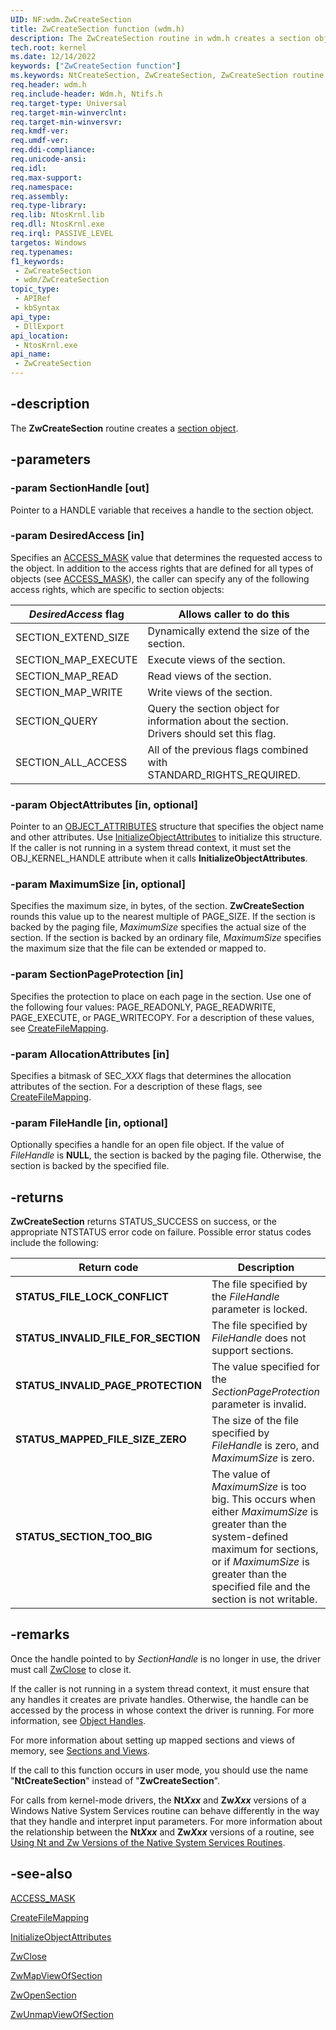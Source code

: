 ```yaml
---
UID: NF:wdm.ZwCreateSection
title: ZwCreateSection function (wdm.h)
description: The ZwCreateSection routine in wdm.h creates a section object. Once the handle pointed to is no longer in use, the driver must close it.
tech.root: kernel
ms.date: 12/14/2022
keywords: ["ZwCreateSection function"]
ms.keywords: NtCreateSection, ZwCreateSection, ZwCreateSection routine [Kernel-Mode Driver Architecture], k111_8e0d13e2-4cd7-4b39-b1ce-41b193c495be.xml, kernel.zwcreatesection, wdm/NtCreateSection, wdm/ZwCreateSection
req.header: wdm.h
req.include-header: Wdm.h, Ntifs.h
req.target-type: Universal
req.target-min-winverclnt:
req.target-min-winversvr: 
req.kmdf-ver: 
req.umdf-ver: 
req.ddi-compliance: 
req.unicode-ansi: 
req.idl: 
req.max-support: 
req.namespace: 
req.assembly: 
req.type-library: 
req.lib: NtosKrnl.lib
req.dll: NtosKrnl.exe
req.irql: PASSIVE_LEVEL
targetos: Windows
req.typenames: 
f1_keywords:
 - ZwCreateSection
 - wdm/ZwCreateSection
topic_type:
 - APIRef
 - kbSyntax
api_type:
 - DllExport
api_location:
 - NtosKrnl.exe
api_name:
 - ZwCreateSection
---
```


## -description

The **ZwCreateSection** routine creates a [section object](/windows-hardware/drivers/kernel/section-objects-and-views).

## -parameters

### -param SectionHandle [out]

Pointer to a HANDLE variable that receives a handle to the section object.

### -param DesiredAccess [in]

Specifies an [ACCESS_MASK](/windows-hardware/drivers/kernel/access-mask) value that determines the requested access to the object. In addition to the access rights that are defined for all types of objects (see [ACCESS_MASK](/windows-hardware/drivers/kernel/access-mask)), the caller can specify any of the following access rights, which are specific to section objects:

| *DesiredAccess* flag | Allows caller to do this |
|---|---|
| SECTION_EXTEND_SIZE | Dynamically extend the size of the section. |
| SECTION_MAP_EXECUTE | Execute views of the section. |
| SECTION_MAP_READ | Read views of the section. |
| SECTION_MAP_WRITE | Write views of the section. |
| SECTION_QUERY | Query the section object for information about the section. Drivers should set this flag. |
| SECTION_ALL_ACCESS | All of the previous flags combined with STANDARD_RIGHTS_REQUIRED. |

### -param ObjectAttributes [in, optional]

Pointer to an [OBJECT_ATTRIBUTES](/windows/win32/api/ntdef/ns-ntdef-_object_attributes) structure that specifies the object name and other attributes. Use [InitializeObjectAttributes](/windows/win32/api/ntdef/nf-ntdef-initializeobjectattributes) to initialize this structure. If the caller is not running in a system thread context, it must set the OBJ_KERNEL_HANDLE attribute when it calls **InitializeObjectAttributes**.

### -param MaximumSize [in, optional]

Specifies the maximum size, in bytes, of the section. **ZwCreateSection** rounds this value up to the nearest multiple of PAGE_SIZE. If the section is backed by the paging file, *MaximumSize* specifies the actual size of the section. If the section is backed by an ordinary file, *MaximumSize* specifies the maximum size that the file can be extended or mapped to.

### -param SectionPageProtection [in]

Specifies the protection to place on each page in the section. Use one of the following four values: PAGE_READONLY, PAGE_READWRITE, PAGE_EXECUTE, or PAGE_WRITECOPY. For a description of these values, see [CreateFileMapping](/windows/win32/api/winbase/nf-winbase-createfilemappinga).

### -param AllocationAttributes [in]

Specifies a bitmask of SEC_*XXX* flags that determines the allocation attributes of the section. For a description of these flags, see [CreateFileMapping](/windows/win32/api/winbase/nf-winbase-createfilemappinga).

### -param FileHandle [in, optional]

Optionally specifies a handle for an open file object. If the value of *FileHandle* is **NULL**, the section is backed by the paging file. Otherwise, the section is backed by the specified file.

## -returns

**ZwCreateSection** returns STATUS_SUCCESS on success, or the appropriate NTSTATUS error code on failure. Possible error status codes include the following:

| Return code | Description |
|---|---|
| **STATUS_FILE_LOCK_CONFLICT** | The file specified by the *FileHandle* parameter is locked. |
| **STATUS_INVALID_FILE_FOR_SECTION** | The file specified by *FileHandle* does not support sections. |
| **STATUS_INVALID_PAGE_PROTECTION** | The value specified for the *SectionPageProtection* parameter is invalid. |
| **STATUS_MAPPED_FILE_SIZE_ZERO** | The size of the file specified by *FileHandle* is zero, and *MaximumSize* is zero. |
| **STATUS_SECTION_TOO_BIG** | The value of *MaximumSize* is too big. This occurs when either *MaximumSize* is greater than the system-defined maximum for sections, or if *MaximumSize* is greater than the specified file and the section is not writable. |

## -remarks

Once the handle pointed to by *SectionHandle* is no longer in use, the driver must call [ZwClose](/windows-hardware/drivers/ddi/ntifs/nf-ntifs-ntclose) to close it.

If the caller is not running in a system thread context, it must ensure that any handles it creates are private handles. Otherwise, the handle can be accessed by the process in whose context the driver is running. For more information, see [Object Handles](/windows-hardware/drivers/kernel/object-handles).

For more information about setting up mapped sections and views of memory, see [Sections and Views](/windows-hardware/drivers/kernel/section-objects-and-views).

If the call to this function occurs in user mode, you should use the name "**NtCreateSection**" instead of "**ZwCreateSection**".

For calls from kernel-mode drivers, the **Nt*Xxx*** and **Zw*Xxx*** versions of a Windows Native System Services routine can behave differently in the way that they handle and interpret input parameters. For more information about the relationship between the **Nt*Xxx*** and **Zw*Xxx*** versions of a routine, see [Using Nt and Zw Versions of the Native System Services Routines](/windows-hardware/drivers/kernel/using-nt-and-zw-versions-of-the-native-system-services-routines).

## -see-also

[ACCESS_MASK](/windows-hardware/drivers/kernel/access-mask)

[CreateFileMapping](/windows/win32/api/winbase/nf-winbase-createfilemappinga)

[InitializeObjectAttributes](/windows/win32/api/ntdef/nf-ntdef-initializeobjectattributes)

[ZwClose](/windows-hardware/drivers/ddi/ntifs/nf-ntifs-ntclose)

[ZwMapViewOfSection](/windows-hardware/drivers/ddi/wdm/nf-wdm-zwmapviewofsection)

[ZwOpenSection](/windows-hardware/drivers/ddi/wdm/nf-wdm-zwopensection)

[ZwUnmapViewOfSection](/windows-hardware/drivers/ddi/wdm/nf-wdm-zwunmapviewofsection)
